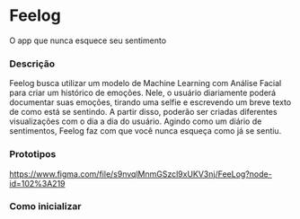 # Feelog
O app que nunca esquece seu sentimento

### Descrição
Feelog busca utilizar um modelo de Machine Learning com Análise Facial para criar um histórico de emoções. Nele, o usuário diariamente poderá documentar suas emoções, tirando uma selfie e escrevendo um breve texto de como está se sentindo. A partir disso, poderão ser criadas diferentes visualizações com o dia a dia do usuário. Agindo como um diário de sentimentos, Feelog faz com que você nunca esqueça como já se sentiu.

### Prototipos
https://www.figma.com/file/s9nvqlMnmGSzcl9xUKV3nj/FeeLog?node-id=102%3A219
### Como inicializar
